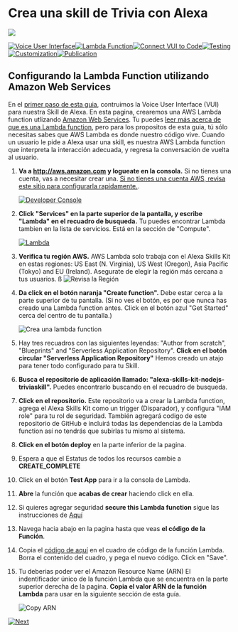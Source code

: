 # Crea una skill de Trivia con Alexa
<img src="https://m.media-amazon.com/images/G/01/mobile-apps/dex/alexa/alexa-skills-kit/tutorials/quiz-game/header._TTH_.png" />

[![Voice User Interface](https://m.media-amazon.com/images/G/01/mobile-apps/dex/alexa/alexa-skills-kit/tutorials/navigation/1-locked._TTH_.png)](./1-voice-user-interface.md)[![Lambda Function](https://m.media-amazon.com/images/G/01/mobile-apps/dex/alexa/alexa-skills-kit/tutorials/navigation/2-on._TTH_.png)](./2-lambda-function.md)[![Connect VUI to Code](https://m.media-amazon.com/images/G/01/mobile-apps/dex/alexa/alexa-skills-kit/tutorials/navigation/3-off._TTH_.png)](./3-connect-vui-to-code.md)[![Testing](https://m.media-amazon.com/images/G/01/mobile-apps/dex/alexa/alexa-skills-kit/tutorials/navigation/4-off._TTH_.png)](./4-testing.md)[![Customization](https://m.media-amazon.com/images/G/01/mobile-apps/dex/alexa/alexa-skills-kit/tutorials/navigation/5-off._TTH_.png)](./5-customization.md)[![Publication](https://m.media-amazon.com/images/G/01/mobile-apps/dex/alexa/alexa-skills-kit/tutorials/navigation/6-off._TTH_.png)](./6-publication.md)

## Configurando la Lambda Function utilizando Amazon Web Services

En el [primer paso de esta guia](./1-voice-user-interface.md), contruimos la Voice User Interface (VUI) para nuestra Skill de Alexa.  En esta pagina, crearemos una AWS Lambda function utlizando [Amazon Web Services](http://aws.amazon.com).  Tu puedes [leer más acerca de que es una Lambda function](http://aws.amazon.com/lambda), pero para los propositos de esta guia, tú sólo necesitas sabes que AWS Lambda es donde nuestro código vive.  Cuando un usuario le pide a Alexa usar una skill, es nuestra AWS Lambda function que interpreta la interacción adecuada, y regresa la conversación de vuelta al usuario.

1.  **Va a http://aws.amazon.com y logueate en la consola.** Si no tienes una cuenta, vas a necesitar crear una.  [Si no tienes una cuenta AWS, revisa este sitio para configurarla rapidamente.](https://github.com/alexa/alexa-cookbook/tree/master/aws/set-up-aws.md).


    [![Developer Console](https://m.media-amazon.com/images/G/01/mobile-apps/dex/alexa/alexa-skills-kit/tutorials/general/2-1-sign-in-to-the-console._TTH_.png)](https://console.aws.amazon.com/console/home)

2.  **Click "Services" en la parte superior de la pantalla, y escribe "Lambda" en el recuadro de busqueda.**  Tu puedes encontrar Lambda tambien en la lista de servicios. Está en la sección de "Compute".

    [![Lambda](https://m.media-amazon.com/images/G/01/mobile-apps/dex/alexa/alexa-skills-kit/tutorials/general/2-2-services-lambda._TTH_.png)](https://console.aws.amazon.com/lambda/home)

3.  **Verifica tu región AWS.** AWS Lambda solo trabaja con el Alexa Skills Kit en estas regiones: US East (N. Virginia), US West (Oregon), Asia Pacific (Tokyo)  and EU (Ireland).  Asegurate de elegir la región más cercana a tus usuarios.
ß
    ![Revisa la Región](https://m.media-amazon.com/images/G/01/mobile-apps/dex/alexa/alexa-skills-kit/tutorials/general/2-3-check-region._TTH_.png)

4.  **Da click en el botón naranja "Create function".** Debe estar cerca a la parte superior de tu pantalla.  (Si no ves el botón, es por que nunca has creado una Lambda function antes.  Click en el botón azul "Get Started" cerca del centro de tu pantalla.)

    ![Crea una lambda function](https://m.media-amazon.com/images/G/01/mobile-apps/dex/alexa/alexa-skills-kit/tutorials/general/2-4-create-a-lambda-function._TTH_.png)

5.  Hay tres recuadros con las siguientes leyendas: "Author from scratch", "Blueprints" and "Serverless Application Repository". **Click en el botón circular "Serverless Application Repository"** Hemos creado un atajo para tener todo configurado para tu Skill.

6. **Busca el repositorio de aplicación llamado: "alexa-skills-kit-nodejs-triviaskill".** Puedes encontrarlo buscando en el recuadro de busqueda.  

7. **Click en el repositorio.** Este repositorio va a crear la Lambda function, agrega el Alexa Skills Kit como un trigger (Disparador), y configura "IAM role" para tu rol de seguridad. También agregará codigo de este repositorio de GitHub e incluirá todas las dependencias de la Lambda function así no tendrás que subirlas tu mismo al sistema.

    <!-- <img src="https://m.media-amazon.com/images/G/01/mobile-apps/dex/alexa/alexa-skills-kit/tutorials/fact/2-5-blueprint._TTH_.png" />  <!--TODO: THIS IMAGE NEEDS TO BE CUSTOMIZED FOR YOUR SKILL TEMPLATE, THIS ONE IS OUT OF DATE. -->
8. **Click en el botón deploy** en la parte inferior de la pagina.

9. Espera a que el Estatus de todos los recursos cambie a **CREATE_COMPLETE**

10. Click en el botón **Test App** para ir a la consola de Lambda.

11. **Abre** la función que **acabas de crear** haciendo click en ella.

12. Si quieres agregar seguridad **secure this Lambda function** sigue las instrucciones de [Aquí](https://github.com/alexa/alexa-cookbook/blob/master/aws/secure-lambda-function.md)


13. Navega hacia abajo en la pagina hasta que veas **el código de la Función**.

14. Copia el [código de aquí](https://github.com/alexa/skill-sample-nodejs-trivia/blob/en-US/lambda/custom/index.js) en el cuadro de código de la función Lambda. Borra el contenido del cuadro, y pega el nuevo código. Click en "Save".

15. Tu deberias poder ver el Amazon Resource Name (ARN) El indentificador único de la función Lambda que se encuentra en la parte superior derecha de la pagina. **Copia el valor ARN de la función Lambda** para usar en la siguiente sección de esta guía.

    ![Copy ARN](https://m.media-amazon.com/images/G/01/mobile-apps/dex/alexa/alexa-skills-kit/tutorials/quiz-game/2-12-copy-ARN._TTH_.png)
<!--TODO: THIS IMAGE NEEDS TO BE CUSTOMIZED FOR YOUR SKILL TEMPLATE. -->

[![Next](https://m.media-amazon.com/images/G/01/mobile-apps/dex/alexa/alexa-skills-kit/tutorials/general/buttons/button_next_connect_vui_to_code._TTH_.png)](./3-connect-vui-to-code.md)
